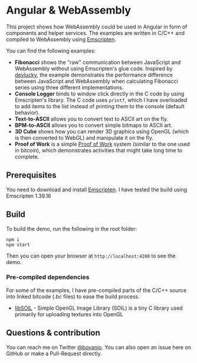 # Angular & WebAssembly

This project shows how WebAssembly could be used in Angular in form of components and helper services. The examples are written in C/C++ and compiled to WebAssembly using [Emscripten](https://emscripten.org).

You can find the following examples:

- **Fibonacci** shows the "raw" communication between JavaScript and WebAssembly without using Emscripten's glue code. Inspired by [devlucky](https://hackernoon.com/how-to-get-a-performance-boost-using-webassembly-8844ec6dd665), the example demonstrates the performance difference between JavaScript and WebAssembly when calculating Fibonacci series using three different implementations.
- **Console Logger** binds to window click directly in the C code by using Emscripten's library. The C code uses `printf`, which I have overloaded to add items to the list instead of printing them to the console (default behavior).
- **Text-to-ASCII** allows you to convert text to ASCII art on the fly.
- **BPM-to-ASCII** allows you to convert simple bitmaps to ASCII art.
- **3D Cube** shows how you can render 3D graphics using OpenGL (which is then converted to WebGL) and manipulate it on the fly.
- **Proof of Work** is a simple [Proof of Work](https://en.bitcoin.it/wiki/Proof_of_work) system (similar to the one used in bitcoin), which demonstrates activities that might take long time to complete.

## Prerequisites

You need to download and install [Emscripten](http://kripken.github.io/emscripten-site/docs/getting_started/downloads.html). I have tested the build using Emscripten 1.39.16

## Build

To build the demo, run the following in the root folder:

```
npm i
npm start
```

Then you can open your browser at `http://localhost:4200` to see the demo.

### Pre-compiled dependencies

For some of the examples, I have pre-compiled parts of the C/C++ source into linked bitcode (_.bc_ files) to ease the build process.

- [libSOIL](https://github.com/boyanio/SOIL-wasm) - Simple OpenGL Image Library (SOIL) is a tiny C library used primarily for uploading textures into OpenGL

## Questions & contribution

You can reach me on Twitter [@boyanio](https://twitter.com/boyanio). You can also open an issue here on GitHub or make a Pull-Request directly.
